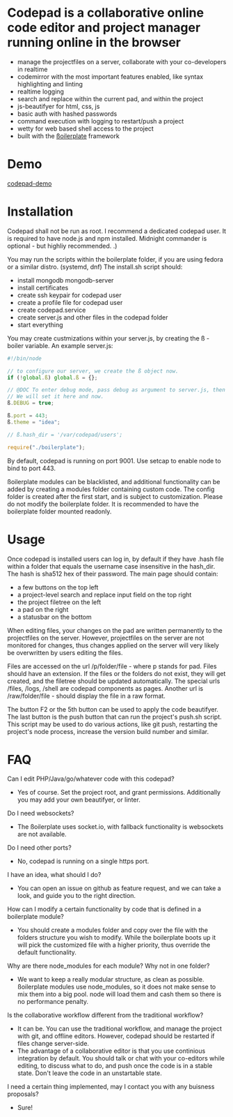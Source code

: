 # Codepad is a collaborative online code editor and project manager running online in the browser

- manage the projectfiles on a server, collaborate with your co-developers in realtime
- codemirror with the most important features enabled, like syntax highlighting and linting
- realtime logging 
- search and replace within the current pad, and within the project
- js-beautifyer for html, css, js
- basic auth with hashed passwords
- command execution with logging to restart/push a project
- wetty for web based shell access to the project
- built with the [ßoilerplate](https://github.com/LaKing/boilerplate) framework

# Demo

[codepad-demo](https://codepad-demo.d250.hu:9001)


# Installation

Codepad shall not be run as root. I recommend a dedicated codepad user.
It is required to have node.js and npm installed. Midnight commander is optional - but highliy recommended. .)

You may run the scripts within the boilerplate folder, if you are using fedora or a similar distro. (systemd, dnf)
The install.sh script should:

- install mongodb mongodb-server
- install certificates
- create ssh keypair for codepad user
- create a profile file for codepad user
- create codepad.service
- create server.js and other files in the codepad folder
- start everything

You may create custmizations within your server.js, by creating the ß - boiler variable.
An example server.js:
```js
#!/bin/node

// to configure our server, we create the ß object now.
if (!global.ß) global.ß = {};

// @DOC To enter debug mode, pass debug as argument to server.js, then ß.DEBUG will be true.
// We will set it here and now.
ß.DEBUG = true;

ß.port = 443;
ß.theme = "idea";

// ß.hash_dir = '/var/codepad/users';

require("./boilerplate");

```

By default, codepad is running on port 9001. Use setcap to enable node to bind to port 443. 

ßoilerplate modules can be blacklisted, and additional functionality can be added by creating a modules folder containing custom code.
The config folder is created after the first start, and is subject to customization. Please do not modify the boilerplate folder. It is recommended to have the boilerplate folder mounted readonly.

# Usage

Once codepad is installed users can log in, by default if they have .hash file within a folder that equals the username case insensitive in the hash_dir. The hash is sha512 hex of their password.
The main page should contain:
- a few buttons on the top left
- a project-level search and replace input field on the top right 
- the project filetree on the left
- a pad on the right
- a statusbar on the bottom

When editing files, your changes on the pad are written permanently to the projectfiles on the server. However, projectfiles on the server are not monitored for changes, thus changes applied on the server will very likely be overwritten by users editing the files.

Files are accessed on the url /p/folder/file - where p stands for pad. Files should have an extension.
If the files or the folders do not exist, they will get created, and the filetree should be updated automatically.
The special urls /files, /logs, /shell are codepad components as pages.
Another url is /raw/folder/file - should display the file in a raw format.

The button F2 or the 5th button can be used to apply the code beautifyer.
The last button is the push button that can run the project's push.sh script. This script may be used to do various actions, like git push, restarting the project's node process, increase the version build number and similar.

# FAQ

Can I edit PHP/Java/go/whatever code with this codepad?
- Yes of course. Set the project root, and grant permissions. Additionally you may add your own beautifyer, or linter.

Do I need websockets?
- The ßoilerplate uses socket.io, with fallback functionality is websockets are not available.

Do I need other ports?
- No, codepad is running on a single https port.

I have an idea, what should I do?
- You can open an issue on github as feature request, and we can take a look, and guide you to the right direction.

How can I modify a certain functionality by code that is defined in a boilerplate module?
- You should create a modules folder and copy over the file with the folders structure you wish to modify. While the boilerplate boots up it will pick the customized file with a higher priority, thus override the default functionality. 

Why are there node_modules for each module? Why not in one folder?
- We want to keep a really modular structure, as clean as possible. ßoilerplate modules use node_modules, so it does not make sense to mix them into a big pool. node will load them and cash them so there is no performance penalty.

Is the collaborative workflow different from the traditional workflow?
- It can be. You can use the traditional workflow, and manage the project with git, and offline editors. However, codepad should be restarted if files change server-side.
- The advantage of a collaborative editor is that you use continious integration by default. You should talk or chat with your co-editors while editing, to discuss what to do, and push once the code is in a stable state. Don't leave the code in an unstartable state.

I need a certain thing implemented, may I contact you with any buisness proposals?
- Sure! 

